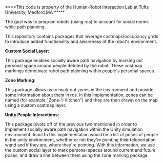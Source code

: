 ****This code is property of the Human-Robot Interaction Lab at Tufts University, Medford MA *****

The goal was to program robots (using ros) to account for social norms while path planning. 

This repository contains packages that leverage costmaps/occupancy grids to introduce 
added functionality and awareness of the robot's environment. 

**Custom Social Layer:**

This package enables socially aware path navigation by marking out personal space
around people detcted by the robot. These costmap markings demotivate robot path 
planning within people's personal spaces. 


**Zone Marking:**

This package allows us to mark out zones in the environment and provide some information about them 
in ros. In this implementation, zones can be named (for example "Zone-1-Kitchen") and they are then 
drawn on the map using a custom costmap layer. 

**Unity People Interactions:**

This package pivots off of the previous two mentioned in order to implement socially aware 
path navigation within the Unity simulation environment. Input to this implementation would be
a list of poses of people in the unity environment, whether or not they're pointing their teleportation wand 
and if they are, where they're pointing. With this information, we use the custom social layer to mark 
personal spaces around current and future poses, and draw a line between them using the zone marking package. 

